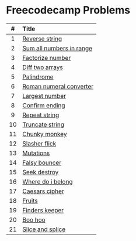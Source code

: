 # Freecodecamp Problems

  | # | Title |
  | :---: | :--- |
   1 | [Reverse string](https://github.com/ashishdotme/programming-problems/blob/master/freecodecamp/basic/01-reverse-string.js) |
 2 | [Sum all numbers in range](https://github.com/ashishdotme/programming-problems/blob/master/freecodecamp/intemediate/01-sum-all-numbers-in-range.js) |
 3 | [Factorize number](https://github.com/ashishdotme/programming-problems/blob/master/freecodecamp/basic/02-factorize-number.js) |
 4 | [Diff two arrays](https://github.com/ashishdotme/programming-problems/blob/master/freecodecamp/intemediate/02-diff-two-arrays.js) |
 5 | [Palindrome](https://github.com/ashishdotme/programming-problems/blob/master/freecodecamp/basic/03-palindrome.js) |
 6 | [Roman numeral converter](https://github.com/ashishdotme/programming-problems/blob/master/freecodecamp/intemediate/03-roman-numeral-converter.js) |
 7 | [Largest number](https://github.com/ashishdotme/programming-problems/blob/master/freecodecamp/basic/04-largest-number.js) |
 8 | [Confirm ending](https://github.com/ashishdotme/programming-problems/blob/master/freecodecamp/basic/05-confirm-ending.js) |
 9 | [Repeat string](https://github.com/ashishdotme/programming-problems/blob/master/freecodecamp/basic/06-repeat-string.js) |
 10 | [Truncate string](https://github.com/ashishdotme/programming-problems/blob/master/freecodecamp/basic/07-truncate-string.js) |
 11 | [Chunky monkey](https://github.com/ashishdotme/programming-problems/blob/master/freecodecamp/basic/08-chunky-monkey.js) |
 12 | [Slasher flick](https://github.com/ashishdotme/programming-problems/blob/master/freecodecamp/basic/09-slasher-flick.js) |
 13 | [Mutations](https://github.com/ashishdotme/programming-problems/blob/master/freecodecamp/basic/10-mutations.js) |
 14 | [Falsy bouncer](https://github.com/ashishdotme/programming-problems/blob/master/freecodecamp/basic/11-falsy-bouncer.js) |
 15 | [Seek destroy](https://github.com/ashishdotme/programming-problems/blob/master/freecodecamp/basic/12-seek-destroy.js) |
 16 | [Where do i belong](https://github.com/ashishdotme/programming-problems/blob/master/freecodecamp/basic/13-where-do-i-belong.js) |
 17 | [Caesars cipher](https://github.com/ashishdotme/programming-problems/blob/master/freecodecamp/basic/15-caesars-cipher.js) |
 18 | [Fruits](https://github.com/ashishdotme/programming-problems/blob/master/freecodecamp/basic/16-fruits.js) |
 19 | [Finders keeper](https://github.com/ashishdotme/programming-problems/blob/master/freecodecamp/basic/17-finders-keeper.js) |
 20 | [Boo hoo](https://github.com/ashishdotme/programming-problems/blob/master/freecodecamp/basic/18-boo-hoo.js) |
 21 | [Slice and splice](https://github.com/ashishdotme/programming-problems/blob/master/freecodecamp/basic/19-slice-and-splice.js) |
